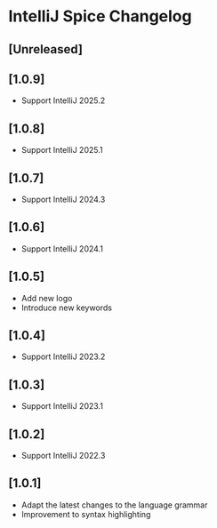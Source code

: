 # IntelliJ Spice Changelog

## [Unreleased]

## [1.0.9]
- Support IntelliJ 2025.2

## [1.0.8]
- Support IntelliJ 2025.1

## [1.0.7]
- Support IntelliJ 2024.3

## [1.0.6]
- Support IntelliJ 2024.1

## [1.0.5]
- Add new logo
- Introduce new keywords

## [1.0.4]
- Support IntelliJ 2023.2

## [1.0.3]
- Support IntelliJ 2023.1

## [1.0.2]
- Support IntelliJ 2022.3

## [1.0.1]
- Adapt the latest changes to the language grammar
- Improvement to syntax highlighting